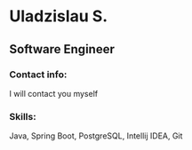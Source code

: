 # Uladzislau S.
## Software Engineer

### Contact info:
I will contact you myself

### Skills:
Java, Spring Boot, PostgreSQL, Intellij IDEA, Git